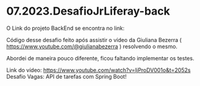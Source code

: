 # 07.2023.DesafioJrLiferay-back

O Link do projeto BackEnd se encontra no link:


Código desse desafio feito após assistir o vídeo da Giuliana Bezerra ( https://www.youtube.com/@giulianabezerra ) resolvendo o mesmo.

Abordei de maneira pouco diferente, ficou faltando implementar os testes.

Link do vídeo: 
https://www.youtube.com/watch?v=IjProDV001o&t=2052s
Desafio Vagas: API de tarefas com Spring Boot!
